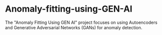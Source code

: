 # Anomaly-fitting-using-GEN-AI
The "Anomaly Fitting Using GEN AI" project focuses on using Autoencoders and Generative Adversarial Networks (GANs) for anomaly detection.
